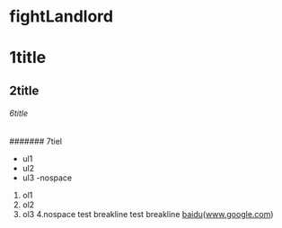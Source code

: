 fightLandlord
=============

# 1title
## 2title
###### 6title
####### 7tiel

- ul1
- ul2
- ul3
-nospace
1. ol1
2. ol2
3. ol3
4.nospace
test breakline
test breakline
[baidu](www.baidu.com)(www.google.com)
